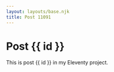 ```yaml
---
layout: layouts/base.njk
title: Post 11091
---
```


# Post {{ id }}

This is post {{ id }} in my Eleventy project.

